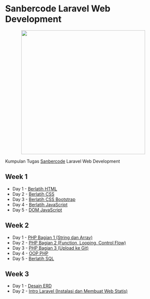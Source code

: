 # Sanbercode Laravel Web Development
<p align="center"><img src="https://res.cloudinary.com/dtfbvvkyp/image/upload/v1566331377/laravel-logolockup-cmyk-red.svg" width="400"></p>

Kumpulan Tugas [Sanbercode](https://sanbercode.com/) Laravel Web Development

## Week 1

- Day 1 - [Berlatih HTML](/Week%201%20Day%201%20-%20Berlatih%20HTML)
- Day 2 - [Berlatih CSS](/Week%201%20Day%202%20-%20Berlatih%20CSS)
- Day 3 - [Berlatih CSS Bootstrap](/Week%201%20Day%203%20-%20Berlatih%20CSS%20Bootstrap)
- Day 4 - [Berlatih JavaScript](/Week%201%20Day%204%20-%20Berlatih%20JavaScript)
- Day 5 - [DOM JavaScript](/Week%201%20Day%205%20-%20DOM%20JavaScript)

## Week 2

- Day 1 - [PHP Bagian 1 (String dan Array)](/Week%202%20Day%201%20-%20PHP%20Bagian%201/php-1)
- Day 2 - [PHP Bagian 2 (Function, Looping, Control Flow)](/Week%202%20Day%202%20-%20PHP%20Bagian%202/php-2)
- Day 3 - [PHP Bagian 3 (Upload ke Git)](/Week%202%20Day%203%20-%20PHP%20Bagian%203/php-3)
- Day 4 - [OOP PHP](/Week%202%20Day%204%20-%20OOP%20PHP/oop)
- Day 5 - [Berlatih SQL](/Week%202%20Day%205%20-%20Berlatih%20SQL)

## Week 3

- Day 1 - [Desain ERD](/Week%203%20Day%201%20-%20Desain%20ERD)
- Day 2 - [Intro Laravel (Instalasi dan Membuat Web Statis)](/Week%203%20Day%202%20-%20Intro%20Laravel/blog)


